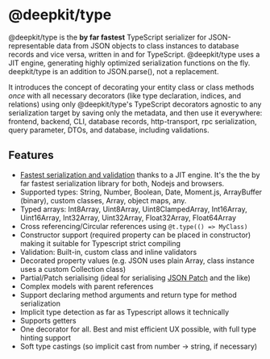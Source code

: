 # @deepkit/type

@deepkit/type is the **by far fastest** TypeScript serializer for JSON-representable data from JSON objects to class instances to database records and vice versa,
written in and for TypeScript. @deepkit/type uses a JIT engine, generating highly optimized serialization functions on the fly. deepkit/type is an addition to JSON.parse(), not a replacement.

It introduces the concept of decorating your entity class or class methods *once* with all
necessary decorators (like type declaration, indices, and relations) using only @deepkit/type's TypeScript decorators
agnostic to any serialization target by saving only the metadata,
and then use it everywhere: frontend, backend, CLI, database records, http-transport, rpc serialization, query parameter, DTOs, and database, including validations.

## Features

* [Fastest serialization and validation](#benchmark) thanks to a JIT engine. It's the the by far fastest serialization library for both, Nodejs and browsers.
* Supported types: String, Number, Boolean, Date, Moment.js, ArrayBuffer (binary), custom classes, Array, object maps, any.
* Typed arrays: Int8Array, Uint8Array, Uint8ClampedArray, Int16Array, Uint16Array, Int32Array, Uint32Array, Float32Array, Float64Array
* Cross referencing/Circular references using `@t.type(() => MyClass)`
* Constructor support (required property can be placed in constructor) making it suitable for Typescript strict compiling
* Validation: Built-in, custom class and inline validators
* Decorated property values (e.g. JSON uses plain Array<string>, class instance uses a custom Collection<String> class)
* Partial/Patch serialising (ideal for serialising [JSON Patch](http://jsonpatch.com/) and the like)
* Complex models with parent references
* Support declaring method arguments and return type for method serialization
* Implicit type detection as far as Typescript allows it technically
* Supports getters
* One decorator for all. Best and mist efficient UX possible, with full type hinting support
* Soft type castings (so implicit cast from number -> string, if necessary)